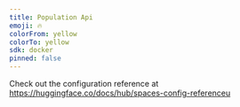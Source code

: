 ```yaml
---
title: Population Api
emoji: 🔥
colorFrom: yellow
colorTo: yellow
sdk: docker
pinned: false
---
```

Check out the configuration reference at https://huggingface.co/docs/hub/spaces-config-referenceu